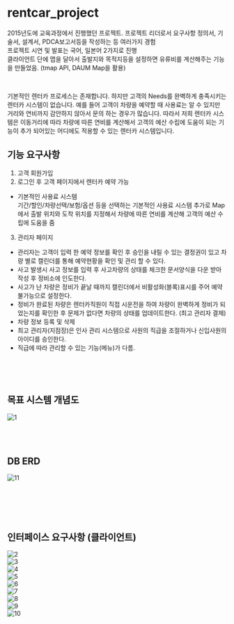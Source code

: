 # rentcar_project

2015년도에 교육과정에서 진행했던 프로젝트. 
프로젝트 리더로서 요구사항 정의서, 기술서, 설계서, PDCA보고서등을 작성하는 등 여러가지 경험 <br />
프로젝트 시연 및 발표는 국어, 일본어 2가지로 진행 <br />
클라이언트 단에 맵을 달아서 출발지와 목적지등을 설정하면 유류비를 계산해주는 기능을 만들었음. (tmap API, DAUM Map을 활용)

<br />

기본적인 렌터카 프로세스는 존재합니다. 하지만 고객의 Needs를 완벽하게 충족시키는 렌터카 시스템이 없습니다. 
예를 들어 고객이 차량을 예약할 때 사용료는 알 수 있지만 거리와 연비까지 감안하지 않아서 문의 하는 경우가 많습니다. 
따라서 저희 렌터카 시스템은 이동거리에 따라 차량에 따른 연비를 계산해서 고객의 예산 수립에 도움이 되는 기능이 추가 되어있는
어디에도 적용할 수 있는 렌터카 시스템입니다.


## 기능 요구사항
1)	고객 회원가입
2)	로그인 후 고객 페이지에서 렌터카 예약 가능
- 기본적인 사용료 시스템   
	  기간/할인/차량선택/보험/옵션 등을 선택하는 기본적인 사용료 시스템
	  추가로 Map에서 출발 위치와 도착 위치를 지정해서 차량에 따른 연비를 계산해
	  고객의 예산 수립에 도움을 줌 <br />
3) 관리자 페이지
- 관리자는 고객이 입력 한 예약 정보를 확인 후 승인을 내릴 수 있는 결정권이 있고 차량 별로 캘린더를 통해 예약현황을 확인 및 관리 할 수 있다.
- 사고 발생시 사고 정보를 입력 후 사고차량의 상태를 체크한 문서양식을 다운 받아 작성 후 정비소에 인도한다.
- 사고가 난 차량은 정비가 끝날 때까지 캘린더에서 비활성화(블록)표시를 주어 예약불가능으로 설정한다.
- 정비가 완료된 차량은 렌터카직원이 직접 시운전을 하여 차량이 완벽하게 정비가 되었는지를 확인한 후 문제가 없다면 차량의 상태를 업데이트한다. (최고 관리자 결제)
- 차량 정보 등록 및 삭제
- 최고 관리자(지점장)은 인사 관리 시스템으로 사원의 직급을 조절하거나 신입사원의 아이디를 승인한다.
- 직급에 따라 관리할 수 있는 기능(메뉴)가 다름.


<br /> <br /> <br />


## 목표 시스템 개념도

![1](https://user-images.githubusercontent.com/54887506/114271641-59854e80-9a4d-11eb-8201-71d16528d8b0.jpg) <br /><br /> <br /><br />

## DB ERD
![11](https://user-images.githubusercontent.com/54887506/114271871-8e45d580-9a4e-11eb-9a1e-6ee783a99911.jpg)

<br /> <br /> <br /> <br />
## 인터페이스 요구사항 (클라이언트)

![2](https://user-images.githubusercontent.com/54887506/114271643-5a1de500-9a4d-11eb-9c23-10682fddb444.jpg) <br />
![3](https://user-images.githubusercontent.com/54887506/114271644-5ab67b80-9a4d-11eb-9f69-c330bf9d2385.jpg) <br />
![4](https://user-images.githubusercontent.com/54887506/114271645-5ab67b80-9a4d-11eb-8769-c8ada35f1907.jpg) <br />
![5](https://user-images.githubusercontent.com/54887506/114271646-5b4f1200-9a4d-11eb-9102-277cc5e5733f.jpg) <br />
![6](https://user-images.githubusercontent.com/54887506/114271647-5b4f1200-9a4d-11eb-8ed7-12db2696c6b3.jpg) <br />
![7](https://user-images.githubusercontent.com/54887506/114271648-5be7a880-9a4d-11eb-8d3b-abed372291e9.jpg) <br />
![8](https://user-images.githubusercontent.com/54887506/114271649-5c803f00-9a4d-11eb-825f-e80ce51d8253.jpg) <br />
![9](https://user-images.githubusercontent.com/54887506/114271650-5c803f00-9a4d-11eb-93b2-dc779c5f9725.jpg) <br />
![10](https://user-images.githubusercontent.com/54887506/114271651-5d18d580-9a4d-11eb-83cf-e08b3949a875.jpg) <br />






